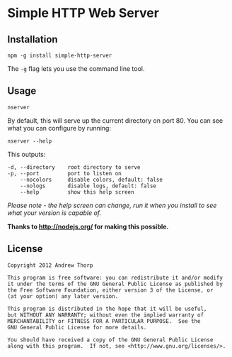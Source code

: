 # Simple HTTP Web Server #

## Installation ##

    npm -g install simple-http-server

The `-g` flag lets you use the command line tool.

## Usage ##

    nserver
    
By default, this will serve up the current directory on port 80. You can see what you can configure by running:

    nserver --help
    
This outputs:

    -d, --directory    root directory to serve
    -p, --port         port to listen on
        --nocolors     disable colors, default: false
        --nologs       disable logs, default: false
        --help         show this help screen
        
*Please note - the help screen can change, run it when you install to see what your version is capable of.*

**Thanks to http://nodejs.org/ for making this possible.**

## License ##

```
Copyright 2012 Andrew Thorp

This program is free software: you can redistribute it and/or modify
it under the terms of the GNU General Public License as published by
the Free Software Foundation, either version 3 of the License, or
(at your option) any later version.

This program is distributed in the hope that it will be useful,
but WITHOUT ANY WARRANTY; without even the implied warranty of
MERCHANTABILITY or FITNESS FOR A PARTICULAR PURPOSE.  See the
GNU General Public License for more details.

You should have received a copy of the GNU General Public License
along with this program.  If not, see <http://www.gnu.org/licenses/>.
```